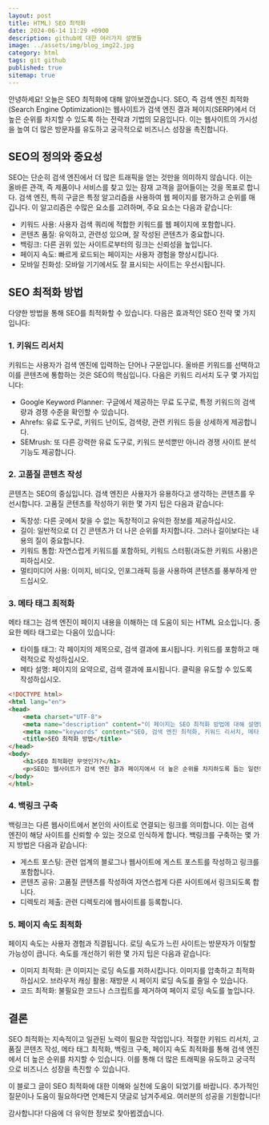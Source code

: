 ```yaml
---
layout: post
title: HTML) SEO 최적화
date: 2024-06-14 11:29 +0900
description: github에 대한 여러가지 설명들
image: ../assets/img/blog_img22.jpg
category: html
tags: git github
published: true
sitemap: true
---
```


안녕하세요! 오늘은 SEO 최적화에 대해 알아보겠습니다.
SEO, 즉 검색 엔진 최적화(Search Engine Optimization)는 웹사이트가 검색 엔진 결과 페이지(SERP)에서 더 높은 순위를 차지할 수 있도록 하는 전략과 기법의 모음입니다. 이는 웹사이트의 가시성을 높여 더 많은 방문자를 유도하고 궁극적으로 비즈니스 성장을 촉진합니다.

## SEO의 정의와 중요성
SEO는 단순히 검색 엔진에서 더 많은 트래픽을 얻는 것만을 의미하지 않습니다. 이는 올바른 관객, 즉 제품이나 서비스를 찾고 있는 잠재 고객을 끌어들이는 것을 목표로 합니다. 검색 엔진, 특히 구글은 특정 알고리즘을 사용하여 웹 페이지를 평가하고 순위를 매깁니다. 이 알고리즘은 수많은 요소를 고려하며, 주요 요소는 다음과 같습니다:

- 키워드 사용: 사용자 검색 쿼리에 적합한 키워드를 웹 페이지에 포함합니다.
- 콘텐츠 품질: 유익하고, 관련성 있으며, 잘 작성된 콘텐츠가 중요합니다.
- 백링크: 다른 권위 있는 사이트로부터의 링크는 신뢰성을 높입니다.
- 페이지 속도: 빠르게 로드되는 페이지는 사용자 경험을 향상시킵니다.
- 모바일 친화성: 모바일 기기에서도 잘 표시되는 사이트는 우선시됩니다.

## SEO 최적화 방법
다양한 방법을 통해 SEO를 최적화할 수 있습니다. 다음은 효과적인 SEO 전략 몇 가지입니다:

### 1. 키워드 리서치
키워드는 사용자가 검색 엔진에 입력하는 단어나 구문입니다. 올바른 키워드를 선택하고 이를 콘텐츠에 통합하는 것은 SEO의 핵심입니다. 다음은 키워드 리서치 도구 몇 가지입니다:

- Google Keyword Planner: 구글에서 제공하는 무료 도구로, 특정 키워드의 검색량과 경쟁 수준을 확인할 수 있습니다.
- Ahrefs: 유료 도구로, 키워드 난이도, 검색량, 관련 키워드 등을 상세하게 제공합니다.
- SEMrush: 또 다른 강력한 유료 도구로, 키워드 분석뿐만 아니라 경쟁 사이트 분석 기능도 제공합니다.

### 2. 고품질 콘텐츠 작성
콘텐츠는 SEO의 중심입니다. 검색 엔진은 사용자가 유용하다고 생각하는 콘텐츠를 우선시합니다. 고품질 콘텐츠를 작성하기 위한 몇 가지 팁은 다음과 같습니다:

- 독창성: 다른 곳에서 찾을 수 없는 독창적이고 유익한 정보를 제공하십시오.
- 길이: 일반적으로 더 긴 콘텐츠가 더 나은 순위를 차지합니다. 그러나 길이보다는 내용의 질이 중요합니다.
- 키워드 통합: 자연스럽게 키워드를 포함하되, 키워드 스터핑(과도한 키워드 사용)은 피하십시오.
- 멀티미디어 사용: 이미지, 비디오, 인포그래픽 등을 사용하여 콘텐츠를 풍부하게 만드십시오.

### 3. 메타 태그 최적화
메타 태그는 검색 엔진이 페이지 내용을 이해하는 데 도움이 되는 HTML 요소입니다. 중요한 메타 태그로는 다음이 있습니다:

- 타이틀 태그: 각 페이지의 제목으로, 검색 결과에 표시됩니다. 키워드를 포함하고 매력적으로 작성하십시오.
- 메타 설명: 페이지의 요약으로, 검색 결과에 표시됩니다. 클릭을 유도할 수 있도록 작성하십시오.

````html
<!DOCTYPE html>
<html lang="en">
<head>
    <meta charset="UTF-8">
    <meta name="description" content="이 페이지는 SEO 최적화 방법에 대해 설명합니다.">
    <meta name="keywords" content="SEO, 검색 엔진 최적화, 키워드 리서치, 메타 태그, 백링크">
    <title>SEO 최적화 방법</title>
</head>
<body>
    <h1>SEO 최적화란 무엇인가?</h1>
    <p>SEO는 웹사이트가 검색 엔진 결과 페이지에서 더 높은 순위를 차지하도록 돕는 일련의 전략입니다...</p>
</body>
</html>
````

### 4. 백링크 구축
백링크는 다른 웹사이트에서 본인의 사이트로 연결되는 링크를 의미합니다. 이는 검색 엔진이 해당 사이트를 신뢰할 수 있는 것으로 인식하게 합니다. 백링크를 구축하는 몇 가지 방법은 다음과 같습니다:

- 게스트 포스팅: 관련 업계의 블로그나 웹사이트에 게스트 포스트를 작성하고 링크를 포함합니다.
- 콘텐츠 공유: 고품질 콘텐츠를 작성하여 자연스럽게 다른 사이트에서 링크되도록 합니다.
- 디렉토리 제출: 관련 디렉토리에 웹사이트를 등록합니다.

### 5. 페이지 속도 최적화
페이지 속도는 사용자 경험과 직결됩니다. 로딩 속도가 느린 사이트는 방문자가 이탈할 가능성이 큽니다. 속도를 개선하기 위한 몇 가지 팁은 다음과 같습니다:

- 이미지 최적화: 큰 이미지는 로딩 속도를 저하시킵니다. 이미지를 압축하고 최적화하십시오.
브라우저 캐싱 활용: 재방문 시 페이지 로딩 속도를 줄일 수 있습니다.
- 코드 최적화: 불필요한 코드나 스크립트를 제거하여 페이지 로딩 속도를 높입니다.

## 결론
SEO 최적화는 지속적이고 일관된 노력이 필요한 작업입니다. 적절한 키워드 리서치, 고품질 콘텐츠 작성, 메타 태그 최적화, 백링크 구축, 페이지 속도 최적화를 통해 검색 엔진에서 더 높은 순위를 차지할 수 있습니다. 이를 통해 더 많은 트래픽을 유도하고 궁극적으로 비즈니스 성장을 촉진할 수 있습니다.    

이 블로그 글이 SEO 최적화에 대한 이해와 실천에 도움이 되었기를 바랍니다. 추가적인 질문이나 도움이 필요하다면 언제든지 댓글로 남겨주세요. 여러분의 성공을 기원합니다!    

감사합니다! 다음에 더 유익한 정보로 찾아뵙겠습니다.    